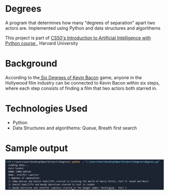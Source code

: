 # Degrees
<p>A program that determines how many “degrees of separation” apart two actors are. Implemented using Python and data structures and algorithems</p>
<P>This project is part of <a href="https://pll.harvard.edu/course/cs50s-introduction-artificial-intelligence-python">CS50's Introduction to Artificial Intelligence with Python course </a>, Harvard University</P>

# Background

<p>According to the<a href="https://en.wikipedia.org/wiki/Six_Degrees_of_Kevin_Bacon"> Six Degrees of Kevin Bacon</a> game, anyone in the Hollywood film industry can be connected to Kevin Bacon within six steps, where each step consists of finding a film that two actors both starred in.</p>

# Technologies Used

<ul>
  <li>Python</li>
  <li>Data Structures and algorithems: Queue, Breath first search</li>
</ul>

# Sample output

<img src="https://github.com/noor188/Degrees/blob/main/image/sample_output.png" alt="sample_output">

